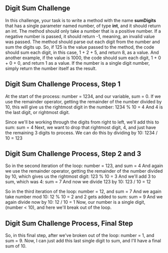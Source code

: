 ## Digit Sum Challenge

In this challenge, your task is to write a method with the name <b>sumDigits</b> that has a single parameter named number, of type <b>int</b    >, and it should return an int.
The method should only take a number that is a positive number. 
If a negative number is passed, it should return -1, meaning, an invalid value was passed.
The method should parse out each digit from the number and sum the digits up.
So, if 125 is the value passed to the method, the code should sum each digit, in this case, 1 + 2 + 5, and return 8, as a value.
And another example, if the value is 1000, the code should sum each digit, 1 + 0 + 0 + 0, and return 1 as a value.
If the number is a single digit number, simply return the number itself as the result.

## Digit Sum Challenge Process, Step 1
At the start of the process:
    number = 1234, and our variable, sum = 0.
If we use the remainder operator, getting the remainder of the number divided by 10, this will give us the rightmost digit in the number:
    1234 % 10 = 4
And 4 is the last digit, or rightmost digit. 

Since we'll be working through the digits from right to left, we'll add this to sum:
    sum = 4
Next, we want to drop that rightmost digit, 4, and just have the remaining 3 digits to process.
We can do this by dividing by 10:
    1234 / 10 = 123

## Digit Sum Challenge Process, Step 2 and 3
So in the second iteration of the loop:
     number = 123, and sum = 4
And again we use the remainder operator, getting the remainder of the number divided by 10, which gives us the rightmost digit:
     123 % 10 = 3
And we'll add 3 to sum, which was 4:
      sum = 7
And now we divide 123 by 10:
      123 / 10 = 12

So in the third iteration of the loop:
     number = 12, and sum = 7
And we again take number mod 10:
     12 % 10 = 2
and 2 gets added to sum:
      sum = 9
And we again divide now by 10:
      12 / 10 = 1
Now, our number is a single digit, (number < 10), and here we'll break out of the loop.

## Digit Sum Challenge Process, Final Step 
So, in this final step, after we've broken out of the loop: 
    number = 1, and sum = 9.
Now, I can just add this last single digit to sum, and I'll have a final sum of 10.
